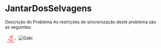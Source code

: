 # JantarDosSelvagens
 Descrição do Problema
As restrições de sincronização deste problema são as seguintes:
<div
• Selvagens não podem se servir ao mesmo tempo (mas podem comer ao mesmo
tempo);
• Selvagens não podem se servir se o caldeirão estiver vazio;
• O cozinheiro só pode encher o caldeirão quando ele estiver vazio.
     div/>
<img align="center" alt="Gabi" height="30" width="40" src="https://raw.githubusercontent.com/devicons/devicon/master/icons/java/java-plain.svg">
<img align=rigth" alt="Gabi" height="200" width="200" src="https://thumbs.dreamstime.com/b/caldeir%C3%A3o-com-p%C3%A9-humano-49526595.jpg">


